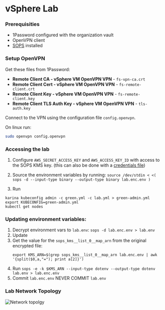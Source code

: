 # vSphere Lab

### Prerequisities

* 1Password configured with the organization vault
* OpenVPN client
* [SOPS](https://github.com/mozilla/sops) installed

### Setup OpenVPN

Get these files from 1Password:

* **Remote Client CA - vSphere VM OpenVPN VPN** - `fs-vpn-ca.crt`
* **Remote Client Cert - vSphere VM OpenVPN VPN** - `fs-remote-client.crt`
* **Remote Client Key - vSphere VM OpenVPN VPN** - `fs-remote-client.key`
* **Remote Client TLS Auth Key - vSphere VM OpenVPN VPN** - `tls-auth.key` 

Connect to the VPN using the configuration file `config.openvpn`. 

On linux run:

```bash
sudo openvpn config.openvpn
```

### Accessing the lab

1. Configure `AWS_SECRET_ACCESS_KEY` and `AWS_ACCESS_KEY_ID` with access to the SOPS KMS key.
(this can also be done with a [credentials file](https://docs.aws.amazon.com/sdk-for-php/v3/developer-guide/guide_credentials_profiles.html))

2. Source the environment variables by running: `source /dev/stdin < <( sops -d --input-type binary --output-type binary lab.enc.env )`

3. Run

```shell
karina kubeconfig admin -c green.yml -c lab.yml > green-admin.yml
export KUBECONFIG=green-admin.yml
kubectl get nodes
```

### Updating environment variables:

1. Decrypt environment vars to `lab.env`: `sops -d lab.enc.env > lab.env`
2. Update
3. Get the value for the `sops_kms__list_0__map_arn` from the original
   encrypted file:
   ```
   export KMS_ARN=$(grep sops_kms__list_0__map_arn lab.enc.env | awk '{split($0,a,"="); print a[2]}')
   ````
3. Run `sops -e -k $KMS_ARN --input-type dotenv --output-type dotenv lab.env > lab.enc.env`
4. Commit `lab.enc.env` NEVER COMMIT `lab.env`

### Lab Network Topology

![Network topolgy](./networking.png)
